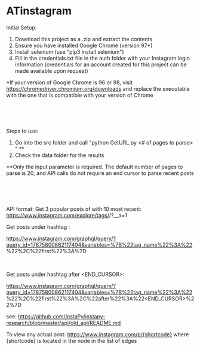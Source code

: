 # ATinstagram

Initial Setup:
1. Download this project as a .zip and extract the contents
2. Ensure you have installed Google Chrome (version 97*)
3. Install selenium (use "pip3 install selenium")
4. Fill in the credentials.txt file in the auth folder with your Instagram login information (credentials for an account created for this project can be made available upon request)

\*If your version of Google Chrome is 96 or 98, visit https://chromedriver.chromium.org/downloads and replace the executable with the one that is compatible with your version of Chrome

<br/>
<br/>
<br/>

Steps to use:
1. Go into the src folder and call "python GetURL.py <hashtag> <# of pages to parse> <end cursor>" \*\*
2. Check the data folder for the results

\*\*Only the <hashtag> input parameter is required. The default number of pages to parse is 20, and API calls do not require an end cursor to parse recent posts

<br/>
<br/>
<br/>

API format: 
Get 3 popular posts of <TAG> with 10 most recent:
	https://www.instagram.com/explore/tags/<TAG>/?__a=1

Get <NUMBER> posts under hashtag <TAG>:

https://www.instagram.com/graphql/query/?query_id=17875800862117404&variables=%7B%22tag_name%22%3A%22<TAG>%22%2C%22first%22%3A<NUMBER>%7D

<br/>

Get <NUMBER> posts under hashtag <TAG> after <END_CURSOR>:

https://www.instagram.com/graphql/query/?query_id=17875800862117404&variables=%7B%22tag_name%22%3A%22<TAG>%22%2C%22first%22%3A<NUMBER>%2C%22after%22%3A%22<END_CURSOR>%22%7D

see: https://github.com/InstaPy/instapy-research/blob/master/api/old_api/README.md

To view any actual post: https://www.instagram.com/p/{shortcode}
	where {shortcode} is located in the node in the list of edges
